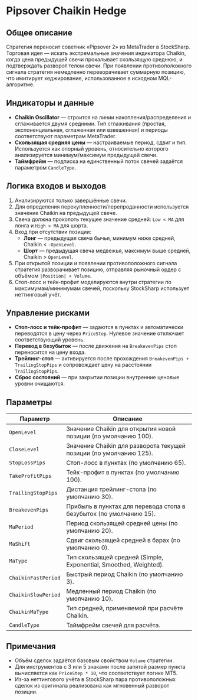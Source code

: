# Pipsover Chaikin Hedge

## Общее описание
Стратегия переносит советник «Pipsover 2» из MetaTrader в StockSharp. Торговая идея — искать экстремальные значения индикатора
Chaikin, когда цена предыдущей свечи прокалывает скользящую среднюю, и подтверждать разворот телом свечи. При появлении
противоположного сигнала стратегия немедленно переворачивает суммарную позицию, что имитирует хеджирование, использованное в
исходном MQL-алгоритме.

## Индикаторы и данные
- **Chaikin Oscillator** — строится на линии накопления/распределения и сглаживается двумя средними. Тип сглаживания (простая,
  экспоненциальная, сглаженная или взвешенная) и периоды соответствуют параметрам MetaTrader.
- **Скользящая средняя цены** — настраиваемые период, сдвиг и тип. Используется как опорный уровень, относительно которого
  анализируется минимум/максимум предыдущей свечи.
- **Таймфрейм** — подписка на единственный поток свечей задаётся параметром `CandleType`.

## Логика входов и выходов
1. Анализируются только завершённые свечи.
2. Для определения перекупленности/перепроданности используется значение Chaikin на предыдущей свече.
3. Свеча должна проколоть текущее значение средней: `Low < MA` для лонга и `High > MA` для шорта.
4. Вход при отсутствии позиции:
   - **Лонг** — предыдущая свеча бычья, минимум ниже средней, Chaikin < `-OpenLevel`.
   - **Шорт** — предыдущая свеча медвежья, максимум выше средней, Chaikin > `OpenLevel`.
5. При открытой позиции и появлении противоположного сигнала стратегия разворачивает позицию, отправляя рыночный ордер с
   объёмом `|Position| + Volume`.
6. Стоп-лосс и тейк-профит моделируются внутри стратегии по максимумам/минимумам свечей, поскольку StockSharp использует
   неттинговый учёт.

## Управление рисками
- **Стоп-лосс и тейк-профит** — задаются в пунктах и автоматически переводятся в цену через `PriceStep`. Нулевое значение
  отключает соответствующий уровень.
- **Перевод в безубыток** — после движения на `BreakevenPips` стоп переносится на цену входа.
- **Трейлинг-стоп** — активируется после прохождения `BreakevenPips + TrailingStopPips` и сопровождает цену на расстоянии
  `TrailingStopPips`.
- **Сброс состояний** — при закрытии позиции внутренние ценовые уровни очищаются.

## Параметры
| Параметр | Описание |
| -------- | -------- |
| `OpenLevel` | Значение Chaikin для открытия новой позиции (по умолчанию 100). |
| `CloseLevel` | Значение Chaikin для разворота текущей позиции (по умолчанию 125). |
| `StopLossPips` | Стоп-лосс в пунктах (по умолчанию 65). |
| `TakeProfitPips` | Тейк-профит в пунктах (по умолчанию 100). |
| `TrailingStopPips` | Дистанция трейлинг-стопа (по умолчанию 30). |
| `BreakevenPips` | Прибыль в пунктах для перевода стопа в безубыток (по умолчанию 15). |
| `MaPeriod` | Период скользящей средней цены (по умолчанию 20). |
| `MaShift` | Сдвиг скользящей средней в барах (по умолчанию 0). |
| `MaType` | Тип скользящей средней (Simple, Exponential, Smoothed, Weighted). |
| `ChaikinFastPeriod` | Быстрый период Chaikin (по умолчанию 3). |
| `ChaikinSlowPeriod` | Медленный период Chaikin (по умолчанию 10). |
| `ChaikinMaType` | Тип средней, применяемой при расчёте Chaikin. |
| `CandleType` | Таймфрейм свечей для расчёта. |

## Примечания
- Объём сделок задаётся базовым свойством `Volume` стратегии.
- Для инструментов с 3 или 5 знаками после запятой размер пункта вычисляется как `PriceStep * 10`, что соответствует логике MT5.
- Из-за неттингового учёта в StockSharp пара противоположных сделок из оригинала реализована как мгновенный разворот позиции.
